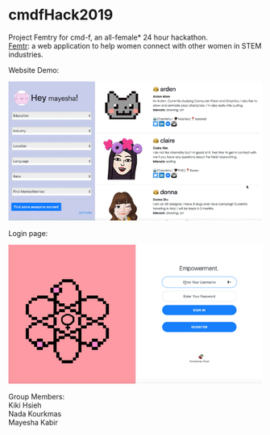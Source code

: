 # cmdfHack2019
Project Femtry for cmd-f, an all-female* 24 hour hackathon.  
[Femtr](https://femtr.herokuapp.com): a web application to help women connect with other women in STEM industries.  


Website Demo:

![Alt Text](./demo/profile.gif)

Login page:

![Alt Text](./demo/login.gif)


Group Members:  
Kiki Hsieh  
Nada Kourkmas  
Mayesha Kabir  
